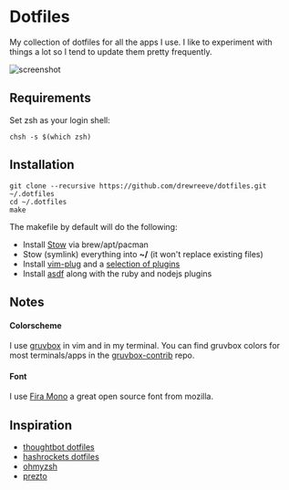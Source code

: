 # Dotfiles

My collection of dotfiles for all the apps I use. I like to experiment with
things a lot so I tend to update them pretty frequently.

![screenshot](http://imgh.us/dotfiles.png)

## Requirements

Set zsh as your login shell:

    chsh -s $(which zsh)

## Installation

    git clone --recursive https://github.com/drewreeve/dotfiles.git ~/.dotfiles
    cd ~/.dotfiles
    make

The makefile by default will do the following:

* Install [Stow](https://www.gnu.org/software/stow/) via brew/apt/pacman
* Stow (symlink) everything into **~/** (it won't replace existing files)
* Install [vim-plug](https://github.com/junegunn/vim-plug) and a [selection of plugins](https://github.com/drewreeve/dotfiles/tree/master/vim/.vim/rcplugins)
* Install [asdf](https://github.com/asdf-vm/asdf) along with the ruby and nodejs plugins

## Notes

#### Colorscheme

I use [gruvbox](https://github.com/morhetz/gruvbox) in vim and in my terminal.
You can find gruvbox colors for most terminals/apps in the [gruvbox-contrib](https://github.com/morhetz/gruvbox-contrib) repo.

#### Font
I use [Fira Mono](https://github.com/mozilla/Fira) a great open source font from mozilla.


## Inspiration

* [thoughtbot dotfiles](https://github.com/thoughtbot/dotfiles)
* [hashrockets dotfiles](https://github.com/hashrocket/dotmatrix)
* [ohmyzsh](https://github.com/robbyrussell/oh-my-zsh)
* [prezto](https://github.com/sorin-ionescu/prezto)
